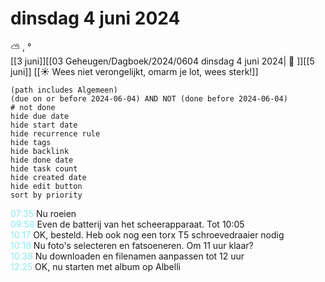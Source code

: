 # dinsdag 4 juni 2024

⛅ , °<br>[[3 juni]][[03 Geheugen/Dagboek/2024/0604 dinsdag 4 juni 2024| 📓 ]][[5 juni]]
[[☀️ Wees niet verongelijkt, omarm je lot, wees sterk!]]
```tasks
(path includes Algemeen)
(due on or before 2024-06-04) AND NOT (done before 2024-06-04)
# not done
hide due date
hide start date
hide recurrence rule
hide tags
hide backlink
hide done date
hide task count
hide created date
hide edit button
sort by priority 
```
<p style="padding-left: 2.7em; text-indent: -2.7em; margin: 0;"><font color=#8be9f3>07:35  </font>  Nu roeien </p>   
<p style="padding-left: 2.7em; text-indent: -2.7em; margin: 0"><font color=#8be9f2>09:58</font>  Even de batterij van het scheerapparaat. Tot 10:05 </p>   
<p style="padding-left: 2.7em; text-indent: -2.7em; margin: 0"><font color=#8be9f2>10:17</font>  OK, besteld. Heb ook nog een torx T5 schroevedraaier nodig </p>   
<p style="padding-left: 2.7em; text-indent: -2.7em; margin: 0"><font color=#8be9f2>10:18</font>  Nu foto's selecteren en fatsoeneren. Om 11  uur klaar? </p>   
<p style="padding-left: 2.7em; text-indent: -2.7em; margin: 0"><font color=#8be9f2>10:38</font>  Nu downloaden en filenamen aanpassen tot 12 uur </p>   
<p style="padding-left: 2.7em; text-indent: -2.7em; margin: 0"><font color=#8be9f2>12:25</font>  OK, nu starten met album op Albelli </p>   